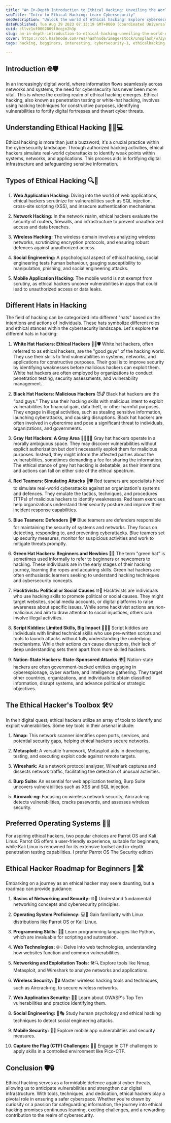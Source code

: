 ```yaml
---
title: "An In-Depth Introduction to Ethical Hacking: Unveiling the World of Digital Defense"
seoTitle: "Intro to Ethical Hacking: Learn Cybersecurity"
seoDescription: "Unlock the world of ethical hacking! Explore cybersecurity fundamentals, OS proficiency, programming, tools, and more. Your journey starts here."
datePublished: Tue Aug 29 2023 07:13:19 GMT+0000 (Coordinated Universal Time)
cuid: cllvz1uf0002809l0cqjn2h3p
slug: an-in-depth-introduction-to-ethical-hacking-unveiling-the-world-of-digital-defense
cover: https://cdn.hashnode.com/res/hashnode/image/stock/unsplash/w7ZyuGYNpRQ/upload/fdd7b47f371cc64c0c2397b665b4d4ea.jpeg
tags: hacking, begginers, interesting, cybersecurity-1, ethicalhacking

---
```


## Introduction 🌐🛡️

In an increasingly digital world, where information flows seamlessly across networks and systems, the need for cybersecurity has never been more vital. This is where the exciting realm of ethical hacking emerges. Ethical hacking, also known as penetration testing or white-hat hacking, involves using hacking techniques for constructive purposes, identifying vulnerabilities to fortify digital fortresses and thwart cyber threats.

## Understanding Ethical Hacking 🕵️‍♂️💻

Ethical hacking is more than just a buzzword; it's a crucial practice within the cybersecurity landscape. Through authorized hacking activities, ethical hackers simulate real-world cyberattacks to identify weak points within systems, networks, and applications. This process aids in fortifying digital infrastructure and safeguarding sensitive information.

## Types of Ethical Hacking 🔍🔐

1. **Web Application Hacking:** Diving into the world of web applications, ethical hackers scrutinize for vulnerabilities such as SQL injection, cross-site scripting (XSS), and insecure authentication mechanisms.
    
2. **Network Hacking:** In the network realm, ethical hackers evaluate the security of routers, firewalls, and infrastructure to prevent unauthorized access and data breaches.
    
3. **Wireless Hacking:** The wireless domain involves analyzing wireless networks, scrutinizing encryption protocols, and ensuring robust defences against unauthorized access.
    
4. **Social Engineering:** A psychological aspect of ethical hacking, social engineering tests human behaviour, gauging susceptibility to manipulation, phishing, and social engineering attacks.
    
5. **Mobile Application Hacking:** The mobile world is not exempt from scrutiny, as ethical hackers uncover vulnerabilities in apps that could lead to unauthorized access or data leaks.
    

## Different Hats in Hacking

The field of hacking can be categorized into different "hats" based on the intentions and actions of individuals. These hats symbolize different roles and ethical stances within the cybersecurity landscape. Let's explore the different hats in hacking:

1. **White Hat Hackers: Ethical Hackers** 🕵️‍♂️🛡️ White hat hackers, often referred to as ethical hackers, are the "good guys" of the hacking world. They use their skills to find vulnerabilities in systems, networks, and applications for constructive purposes. Their goal is to improve security by identifying weaknesses before malicious hackers can exploit them. White hat hackers are often employed by organizations to conduct penetration testing, security assessments, and vulnerability management.
    
2. **Black Hat Hackers: Malicious Hackers** 😈🔓 Black hat hackers are the "bad guys." They use their hacking skills with malicious intent to exploit vulnerabilities for financial gain, data theft, or other harmful purposes. They engage in illegal activities, such as stealing sensitive information, launching cyberattacks, and causing disruptions. Black hat hackers are often involved in cybercrime and pose a significant threat to individuals, organizations, and governments.
    
3. **Gray Hat Hackers: A Gray Area** 🤷‍♂️🤷‍♀️ Gray hat hackers operate in a morally ambiguous space. They may discover vulnerabilities without explicit authorization but don't necessarily exploit them for malicious purposes. Instead, they might inform the affected parties about the vulnerabilities, sometimes demanding a fee for sharing the information. The ethical stance of grey hat hacking is debatable, as their intentions and actions can fall on either side of the ethical spectrum.
    
4. **Red Teamers: Simulating Attacks** 🔴🛡️ Red teamers are specialists hired to simulate real-world cyberattacks against an organization's systems and defences. They emulate the tactics, techniques, and procedures (TTPs) of malicious hackers to identify weaknesses. Red team exercises help organizations understand their security posture and improve their incident response capabilities.
    
5. **Blue Teamers: Defenders** 🔵🛡️ Blue teamers are defenders responsible for maintaining the security of systems and networks. They focus on detecting, responding to, and preventing cyberattacks. Blue teamers set up security measures, monitor for suspicious activities and work to mitigate threats promptly.
    
6. **Green Hat Hackers: Beginners and Newbies** 💚👶 The term "green hat" is sometimes used informally to refer to beginners or newcomers to hacking. These individuals are in the early stages of their hacking journey, learning the ropes and acquiring skills. Green hat hackers are often enthusiastic learners seeking to understand hacking techniques and cybersecurity concepts.
    
7. **Hacktivists: Political or Social Causes** 🌐📢 Hacktivists are individuals who use hacking skills to promote political or social causes. They might target websites, social media accounts, or digital platforms to raise awareness about specific issues. While some hacktivist actions are non-malicious and aim to draw attention to social injustices, others can involve illegal activities.
    
8. **Script Kiddies: Limited Skills, Big Impact** 🧑‍💻👶 Script kiddies are individuals with limited technical skills who use pre-written scripts and tools to launch attacks without fully understanding the underlying mechanisms. While their actions can cause disruptions, their lack of deep understanding sets them apart from more skilled hackers.
    
9. **Nation-State Hackers: State-Sponsored Attacks** 🌍🏴󠁢󠁥󠁮󠁧󠁿 Nation-state hackers are often government-backed entities engaging in cyberespionage, cyber warfare, and intelligence gathering. They target other countries, organizations, and individuals to obtain classified information, disrupt systems, and advance political or strategic objectives.
    

## The Ethical Hacker's Toolbox 🛠️💡

In their digital quest, ethical hackers utilize an array of tools to identify and exploit vulnerabilities. Some key tools in their arsenal include:

1. **Nmap:** This network scanner identifies open ports, services, and potential security gaps, helping ethical hackers secure networks.
    
2. **Metasploit:** A versatile framework, Metasploit aids in developing, testing, and executing exploit code against remote targets.
    
3. **Wireshark:** As a network protocol analyzer, Wireshark captures and dissects network traffic, facilitating the detection of unusual activities.
    
4. **Burp Suite:** An essential for web application testing, Burp Suite uncovers vulnerabilities such as XSS and SQL injection.
    
5. **Aircrack-ng:** Focusing on wireless network security, Aircrack-ng detects vulnerabilities, cracks passwords, and assesses wireless security.
    

## Preferred Operating Systems 🦉🐧

For aspiring ethical hackers, two popular choices are Parrot OS and Kali Linux. Parrot OS offers a user-friendly experience, suitable for beginners, while Kali Linux is renowned for its extensive toolset and in-depth penetration testing capabilities. I prefer Parrot OS The Security edition

## Ethical Hacker Roadmap for Beginners 🚀🛣️

Embarking on a journey as an ethical hacker may seem daunting, but a roadmap can provide guidance:

1. **Basics of Networking and Security:** 🌐🔐 Understand fundamental networking concepts and cybersecurity principles.
    
2. **Operating System Proficiency:** 💻🐧 Gain familiarity with Linux distributions like Parrot OS or Kali Linux.
    
3. **Programming Skills:** 🐍📝 Learn programming languages like Python, which are invaluable for scripting and automation.
    
4. **Web Technologies:** 🌐💡 Delve into web technologies, understanding how websites function and common vulnerabilities.
    
5. **Networking and Exploitation Tools:** 🛠️🔍 Explore tools like Nmap, Metasploit, and Wireshark to analyze networks and applications.
    
6. **Wireless Security:** 📶🔒 Master wireless hacking tools and techniques, such as Aircrack-ng, to secure wireless networks.
    
7. **Web Application Security:** 🔐🌐 Learn about OWASP's Top Ten vulnerabilities and practice identifying them.
    
8. **Social Engineering:** 🧠🎭 Study human psychology and ethical hacking techniques to detect social engineering attacks.
    
9. **Mobile Security:** 📱🔐 Explore mobile app vulnerabilities and security measures.
    
10. **Capture the Flag (CTF) Challenges:** 🚩🔐 Engage in CTF challenges to apply skills in a controlled environment like Pico-CTF.
    

## Conclusion 🛡️🔒

Ethical hacking serves as a formidable defence against cyber threats, allowing us to anticipate vulnerabilities and strengthen our digital infrastructure. With tools, techniques, and dedication, ethical hackers play a pivotal role in ensuring a safer cyberspace. Whether you're drawn by curiosity or a passion for safeguarding information, the journey into ethical hacking promises continuous learning, exciting challenges, and a rewarding contribution to the realm of cybersecurity.